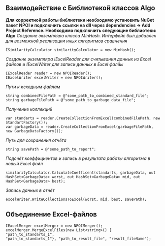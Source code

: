 ## Взаимодействие с Библиотекой классов Algo 
**Для корректной работы библиотеки необходимо установить NuGet пакет NPOI и подключить ссылки на dll через
dependencies -> Add Project Reference. Необходимо подключить следующие библиотеки: Algo**
*Создание экземпляра класса MinHash. Интерфейс был добавлен для возможной реализации иных алгоритмов сравнения*
```
ISimilarityCalculator similarityCalculator = new MinHash();
```
*Создание экземпляра IExcelReader для считывания данных из Excel файлов
и IExcelWriter для записи данных в Excel фалйы*
```
IExcelReader reader = new NPOIReader();
IExcelWriter excelWriter = new NPOIWriter();
```
*Пути к исходным файлам*
```
string combinedFilePath = @"some_path_to_combined_standard_file";
string garbageFilePath = @"some_path_to_garbage_data_file";
```
*Получение коллекций*
```
var standarts = reader.CreateCollectionFromExcel(combinedFilePath, new StandartFactory());
var garbageData = reader.CreateCollectionFromExcel(garbageFilePath, new GarbageDataFactory());
```
*Путь для сохранения отчёта*
```
string savePath = @"some_path_to_report";
```
*Подсчёт коэффициентов и запись в результата работы алгоритма в новый Excel файл*
```
similarityCalculator.CalculateCoefficent(standarts, garbageData, out HashSet<GarbageData> worst, out HashSet<GarbageData> mid, out HashSet<GarbageData> best);
```
*Запись данных в отчёт*
```
excelWriter.WriteCollectionsToExcel(worst, mid, best, savePath);
```
## Объединение Excel-файлов
```
IExcelMerger excelMerger = new NPOIMerger();
excelMerger.MergeExcelFiles(new List<string>() { "path_to_standarts_1",
"path_to_standarts_1"}, "path_to_result_file", "result_fileName");
```
